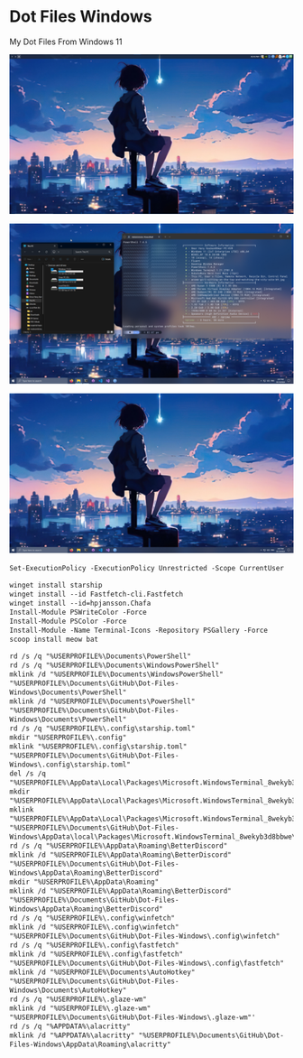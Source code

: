 # Dot Files Windows
My Dot Files From Windows 11


![](https://github.com/SteavenGamerYT/dot-files-windows/blob/main/Screenshots/1.png?raw=true)

![](https://github.com/SteavenGamerYT/dot-files-windows/blob/main/Screenshots/2.png?raw=true)

![](https://github.com/SteavenGamerYT/dot-files-windows/blob/main/Screenshots/3.png?raw=true)


`Set-ExecutionPolicy -ExecutionPolicy Unrestricted -Scope CurrentUser`

```
winget install starship
winget install --id Fastfetch-cli.Fastfetch
winget install --id=hpjansson.Chafa
Install-Module PSWriteColor -Force
Install-Module PSColor -Force
Install-Module -Name Terminal-Icons -Repository PSGallery -Force
scoop install meow bat
```

```
rd /s /q "%USERPROFILE%\Documents\PowerShell"
rd /s /q "%USERPROFILE%\Documents\WindowsPowerShell"
mklink /d "%USERPROFILE%\Documents\WindowsPowerShell" "%USERPROFILE%\Documents\GitHub\Dot-Files-Windows\Documents\PowerShell"
mklink /d "%USERPROFILE%\Documents\PowerShell" "%USERPROFILE%\Documents\GitHub\Dot-Files-Windows\Documents\PowerShell"
rd /s /q "%USERPROFILE%\.config\starship.toml"
mkdir "%USERPROFILE%\.config"
mklink "%USERPROFILE%\.config\starship.toml" "%USERPROFILE%\Documents\GitHub\Dot-Files-Windows\.config\starship.toml"
del /s /q "%USERPROFILE%\AppData\Local\Packages\Microsoft.WindowsTerminal_8wekyb3d8bbwe\LocalState\settings.json"
mkdir "%USERPROFILE%\AppData\Local\Packages\Microsoft.WindowsTerminal_8wekyb3d8bbwe\LocalState"
mklink "%USERPROFILE%\AppData\Local\Packages\Microsoft.WindowsTerminal_8wekyb3d8bbwe\LocalState\settings.json" "%USERPROFILE%\Documents\GitHub\Dot-Files-Windows\AppData\local\Packages\Microsoft.WindowsTerminal_8wekyb3d8bbwe\LocalState\settings.json"
rd /s /q "%USERPROFILE%\AppData\Roaming\BetterDiscord"
mklink /d "%USERPROFILE%\AppData\Roaming\BetterDiscord" "%USERPROFILE%\Documents\GitHub\Dot-Files-Windows\AppData\Roaming\BetterDiscord"
mkdir "%USERPROFILE%\AppData\Roaming"
mklink /d "%USERPROFILE%\AppData\Roaming\BetterDiscord" "%USERPROFILE%\Documents\GitHub\Dot-Files-Windows\AppData\Roaming\BetterDiscord"
rd /s /q "%USERPROFILE%\.config\winfetch"
mklink /d "%USERPROFILE%\.config\winfetch" "%USERPROFILE%\Documents\GitHub\Dot-Files-Windows\.config\winfetch"
rd /s /q "%USERPROFILE%\.config\fastfetch"
mklink /d "%USERPROFILE%\.config\fastfetch" "%USERPROFILE%\Documents\GitHub\Dot-Files-Windows\.config\fastfetch"
mklink /d "%USERPROFILE%\Documents\AutoHotkey" "%USERPROFILE%\Documents\GitHub\Dot-Files-Windows\Documents\AutoHotkey"
rd /s /q "%USERPROFILE%\.glaze-wm"
mklink /d "%USERPROFILE%\.glaze-wm" "%USERPROFILE%\Documents\GitHub\Dot-Files-Windows\.glaze-wm"'
rd /s /q "%APPDATA%\alacritty"
mklink /d "%APPDATA%\alacritty" "%USERPROFILE%\Documents\GitHub\Dot-Files-Windows\AppData\Roaming\alacritty"
```
